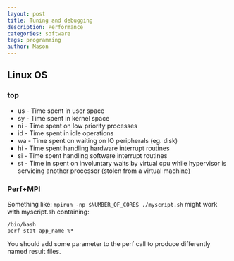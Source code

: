 ```yaml
---
layout: post
title: Tuning and debugging
description: Performance
categories: software
tags: programming
author: Mason
---
```


## Linux OS

### top

* us - Time spent in user space
* sy - Time spent in kernel space
* ni - Time spent on low priority processes
* id - Time spent in idle operations
* wa - Time spent on waiting on IO peripherals (eg. disk)
* hi - Time spent handling hardware interrupt routines
* si - Time spent handling software interrupt routines
* st - Time in spent on involuntary waits by virtual cpu while hypervisor is servicing another processor (stolen from a virtual machine)

### Perf+MPI

Something like: `mpirun -np $NUMBER_OF_CORES ./myscript.sh` might work with myscript.sh containing:

```
/bin/bash
perf stat app_name %*
```

You should add some parameter to the perf call to produce differently named result files.
